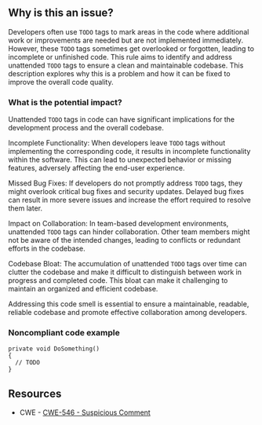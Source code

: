 ## Why is this an issue?

Developers often use `TODO` tags to mark areas in the code where additional work or improvements are needed but are not implemented
immediately. However, these `TODO` tags sometimes get overlooked or forgotten, leading to incomplete or unfinished code. This rule aims to
identify and address unattended `TODO` tags to ensure a clean and maintainable codebase. This description explores why this is a problem
and how it can be fixed to improve the overall code quality.

### What is the potential impact?

Unattended `TODO` tags in code can have significant implications for the development process and the overall codebase.

Incomplete Functionality: When developers leave `TODO` tags without implementing the corresponding code, it results in incomplete
functionality within the software. This can lead to unexpected behavior or missing features, adversely affecting the end-user experience.

Missed Bug Fixes: If developers do not promptly address `TODO` tags, they might overlook critical bug fixes and security updates.
Delayed bug fixes can result in more severe issues and increase the effort required to resolve them later.

Impact on Collaboration: In team-based development environments, unattended `TODO` tags can hinder collaboration. Other team members
might not be aware of the intended changes, leading to conflicts or redundant efforts in the codebase.

Codebase Bloat: The accumulation of unattended `TODO` tags over time can clutter the codebase and make it difficult to distinguish
between work in progress and completed code. This bloat can make it challenging to maintain an organized and efficient codebase.

Addressing this code smell is essential to ensure a maintainable, readable, reliable codebase and promote effective collaboration among
developers.

### Noncompliant code example

    private void DoSomething()
    {
      // TODO
    }

## Resources

-  CWE - [CWE-546 - Suspicious Comment](https://cwe.mitre.org/data/definitions/546)